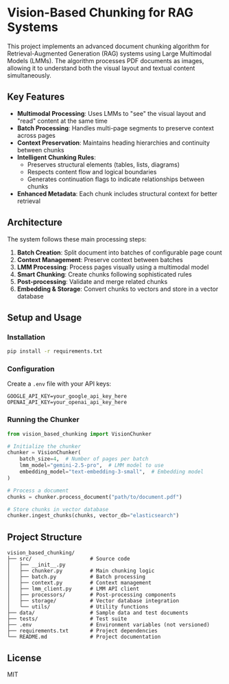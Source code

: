 # Vision-Based Chunking for RAG Systems

This project implements an advanced document chunking algorithm for Retrieval-Augmented Generation (RAG) systems using Large Multimodal Models (LMMs). The algorithm processes PDF documents as images, allowing it to understand both the visual layout and textual content simultaneously.

## Key Features

- **Multimodal Processing**: Uses LMMs to "see" the visual layout and "read" content at the same time
- **Batch Processing**: Handles multi-page segments to preserve context across pages
- **Context Preservation**: Maintains heading hierarchies and continuity between chunks
- **Intelligent Chunking Rules**:
  - Preserves structural elements (tables, lists, diagrams)
  - Respects content flow and logical boundaries
  - Generates continuation flags to indicate relationships between chunks
- **Enhanced Metadata**: Each chunk includes structural context for better retrieval

## Architecture

The system follows these main processing steps:

1. **Batch Creation**: Split document into batches of configurable page count
2. **Context Management**: Preserve context between batches
3. **LMM Processing**: Process pages visually using a multimodal model
4. **Smart Chunking**: Create chunks following sophisticated rules
5. **Post-processing**: Validate and merge related chunks
6. **Embedding & Storage**: Convert chunks to vectors and store in a vector database

## Setup and Usage

### Installation

```bash
pip install -r requirements.txt
```

### Configuration

Create a `.env` file with your API keys:

```
GOOGLE_API_KEY=your_google_api_key_here
OPENAI_API_KEY=your_openai_api_key_here
```

### Running the Chunker

```python
from vision_based_chunking import VisionChunker

# Initialize the chunker
chunker = VisionChunker(
    batch_size=4,  # Number of pages per batch
    lmm_model="gemini-2.5-pro",  # LMM model to use
    embedding_model="text-embedding-3-small",  # Embedding model
)

# Process a document
chunks = chunker.process_document("path/to/document.pdf")

# Store chunks in vector database
chunker.ingest_chunks(chunks, vector_db="elasticsearch")
```

## Project Structure

```
vision_based_chunking/
├── src/                   # Source code
│   ├── __init__.py
│   ├── chunker.py         # Main chunking logic
│   ├── batch.py           # Batch processing
│   ├── context.py         # Context management
│   ├── lmm_client.py      # LMM API client
│   ├── processors/        # Post-processing components
│   ├── storage/           # Vector database integration
│   └── utils/             # Utility functions
├── data/                  # Sample data and test documents
├── tests/                 # Test suite
├── .env                   # Environment variables (not versioned)
├── requirements.txt       # Project dependencies
└── README.md              # Project documentation
```

## License

MIT
